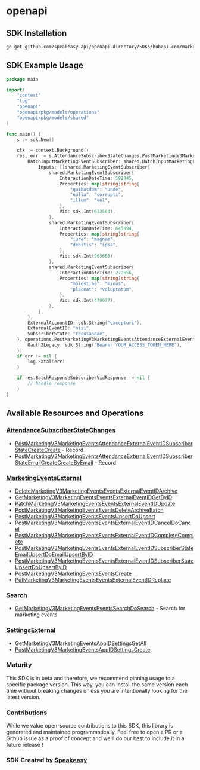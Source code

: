 # openapi

<!-- Start SDK Installation -->
## SDK Installation

```bash
go get github.com/speakeasy-api/openapi-directory/SDKs/hubapi.com/marketing/v3/go
```
<!-- End SDK Installation -->

## SDK Example Usage
<!-- Start SDK Example Usage -->
```go
package main

import(
	"context"
	"log"
	"openapi"
	"openapi/pkg/models/operations"
	"openapi/pkg/models/shared"
)

func main() {
    s := sdk.New()

    ctx := context.Background()
    res, err := s.AttendanceSubscriberStateChanges.PostMarketingV3MarketingEventsAttendanceExternalEventIDSubscriberStateCreateCreate(ctx, operations.PostMarketingV3MarketingEventsAttendanceExternalEventIDSubscriberStateCreateCreateRequest{
        BatchInputMarketingEventSubscriber: shared.BatchInputMarketingEventSubscriber{
            Inputs: []shared.MarketingEventSubscriber{
                shared.MarketingEventSubscriber{
                    InteractionDateTime: 592845,
                    Properties: map[string]string{
                        "quibusdam": "unde",
                        "nulla": "corrupti",
                        "illum": "vel",
                    },
                    Vid: sdk.Int(623564),
                },
                shared.MarketingEventSubscriber{
                    InteractionDateTime: 645894,
                    Properties: map[string]string{
                        "iure": "magnam",
                        "debitis": "ipsa",
                    },
                    Vid: sdk.Int(963663),
                },
                shared.MarketingEventSubscriber{
                    InteractionDateTime: 272656,
                    Properties: map[string]string{
                        "molestiae": "minus",
                        "placeat": "voluptatum",
                    },
                    Vid: sdk.Int(479977),
                },
            },
        },
        ExternalAccountID: sdk.String("excepturi"),
        ExternalEventID: "nisi",
        SubscriberState: "recusandae",
    }, operations.PostMarketingV3MarketingEventsAttendanceExternalEventIDSubscriberStateCreateCreateSecurity{
        Oauth2Legacy: sdk.String("Bearer YOUR_ACCESS_TOKEN_HERE"),
    })
    if err != nil {
        log.Fatal(err)
    }

    if res.BatchResponseSubscriberVidResponse != nil {
        // handle response
    }
}
```
<!-- End SDK Example Usage -->

<!-- Start SDK Available Operations -->
## Available Resources and Operations


### [AttendanceSubscriberStateChanges](docs/attendancesubscriberstatechanges/README.md)

* [PostMarketingV3MarketingEventsAttendanceExternalEventIDSubscriberStateCreateCreate](docs/attendancesubscriberstatechanges/README.md#postmarketingv3marketingeventsattendanceexternaleventidsubscriberstatecreatecreate) - Record
* [PostMarketingV3MarketingEventsAttendanceExternalEventIDSubscriberStateEmailCreateCreateByEmail](docs/attendancesubscriberstatechanges/README.md#postmarketingv3marketingeventsattendanceexternaleventidsubscriberstateemailcreatecreatebyemail) - Record

### [MarketingEventsExternal](docs/marketingeventsexternal/README.md)

* [DeleteMarketingV3MarketingEventsEventsExternalEventIDArchive](docs/marketingeventsexternal/README.md#deletemarketingv3marketingeventseventsexternaleventidarchive)
* [GetMarketingV3MarketingEventsEventsExternalEventIDGetByID](docs/marketingeventsexternal/README.md#getmarketingv3marketingeventseventsexternaleventidgetbyid)
* [PatchMarketingV3MarketingEventsEventsExternalEventIDUpdate](docs/marketingeventsexternal/README.md#patchmarketingv3marketingeventseventsexternaleventidupdate)
* [PostMarketingV3MarketingEventsEventsDeleteArchiveBatch](docs/marketingeventsexternal/README.md#postmarketingv3marketingeventseventsdeletearchivebatch)
* [PostMarketingV3MarketingEventsEventsUpsertDoUpsert](docs/marketingeventsexternal/README.md#postmarketingv3marketingeventseventsupsertdoupsert)
* [PostMarketingV3MarketingEventsEventsExternalEventIDCancelDoCancel](docs/marketingeventsexternal/README.md#postmarketingv3marketingeventseventsexternaleventidcanceldocancel)
* [PostMarketingV3MarketingEventsEventsExternalEventIDCompleteComplete](docs/marketingeventsexternal/README.md#postmarketingv3marketingeventseventsexternaleventidcompletecomplete)
* [PostMarketingV3MarketingEventsEventsExternalEventIDSubscriberStateEmailUpsertDoEmailUpsertByID](docs/marketingeventsexternal/README.md#postmarketingv3marketingeventseventsexternaleventidsubscriberstateemailupsertdoemailupsertbyid)
* [PostMarketingV3MarketingEventsEventsExternalEventIDSubscriberStateUpsertDoUpsertByID](docs/marketingeventsexternal/README.md#postmarketingv3marketingeventseventsexternaleventidsubscriberstateupsertdoupsertbyid)
* [PostMarketingV3MarketingEventsEventsCreate](docs/marketingeventsexternal/README.md#postmarketingv3marketingeventseventscreate)
* [PutMarketingV3MarketingEventsEventsExternalEventIDReplace](docs/marketingeventsexternal/README.md#putmarketingv3marketingeventseventsexternaleventidreplace)

### [Search](docs/search/README.md)

* [GetMarketingV3MarketingEventsEventsSearchDoSearch](docs/search/README.md#getmarketingv3marketingeventseventssearchdosearch) - Search for marketing events

### [SettingsExternal](docs/settingsexternal/README.md)

* [GetMarketingV3MarketingEventsAppIDSettingsGetAll](docs/settingsexternal/README.md#getmarketingv3marketingeventsappidsettingsgetall)
* [PostMarketingV3MarketingEventsAppIDSettingsCreate](docs/settingsexternal/README.md#postmarketingv3marketingeventsappidsettingscreate)
<!-- End SDK Available Operations -->

### Maturity

This SDK is in beta and therefore, we recommend pinning usage to a specific package version.
This way, you can install the same version each time without breaking changes unless you are intentionally
looking for the latest version.

### Contributions

While we value open-source contributions to this SDK, this library is generated and maintained programmatically.
Feel free to open a PR or a Github issue as a proof of concept and we'll do our best to include it in a future release !

### SDK Created by [Speakeasy](https://docs.speakeasyapi.dev/docs/using-speakeasy/client-sdks)
